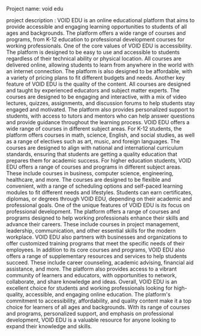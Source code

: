 Project name: void edu

project description : VOID EDU is an online educational platform that aims to provide accessible and engaging learning opportunities to students of all ages and backgrounds. The platform offers a wide range of courses and programs, from K-12 education to professional development courses for working professionals.
One of the core values of VOID EDU is accessibility. The platform is designed to be easy to use and accessible to students regardless of their technical ability or physical location. All courses are delivered online, allowing students to learn from anywhere in the world with an internet connection. The platform is also designed to be affordable, with a variety of pricing plans to fit different budgets and needs.
Another key feature of VOID EDU is the quality of the content. All courses are designed and taught by experienced educators and subject matter experts. The courses are designed to be engaging and interactive, with a mix of video lectures, quizzes, assignments, and discussion forums to help students stay engaged and motivated. The platform also provides personalized support to students, with access to tutors and mentors who can help answer questions and provide guidance throughout the learning process.
VOID EDU offers a wide range of courses in different subject areas. For K-12 students, the platform offers courses in math, science, English, and social studies, as well as a range of electives such as art, music, and foreign languages. The courses are designed to align with national and international curriculum standards, ensuring that students are getting a quality education that prepares them for academic success.
For higher education students, VOID EDU offers a range of courses and programs in different subject areas. These include courses in business, computer science, engineering, healthcare, and more. The courses are designed to be flexible and convenient, with a range of scheduling options and self-paced learning modules to fit different needs and lifestyles. Students can earn certificates, diplomas, or degrees through VOID EDU, depending on their academic and professional goals.
One of the unique features of VOID EDU is its focus on professional development. The platform offers a range of courses and programs designed to help working professionals enhance their skills and advance their careers. These include courses in project management, leadership, communication, and other essential skills for the modern workplace. VOID EDU also partners with businesses and organizations to offer customized training programs that meet the specific needs of their employees.
In addition to its core courses and programs, VOID EDU also offers a range of supplementary resources and services to help students succeed. These include career counseling, academic advising, financial aid assistance, and more. The platform also provides access to a vibrant community of learners and educators, with opportunities to network, collaborate, and share knowledge and ideas.
Overall, VOID EDU is an excellent choice for students and working professionals looking for high-quality, accessible, and engaging online education. The platform's commitment to accessibility, affordability, and quality content make it a top choice for learners of all ages and backgrounds. With its range of courses and programs, personalized support, and emphasis on professional development, VOID EDU is a valuable resource for anyone looking to expand their knowledge and skills.
